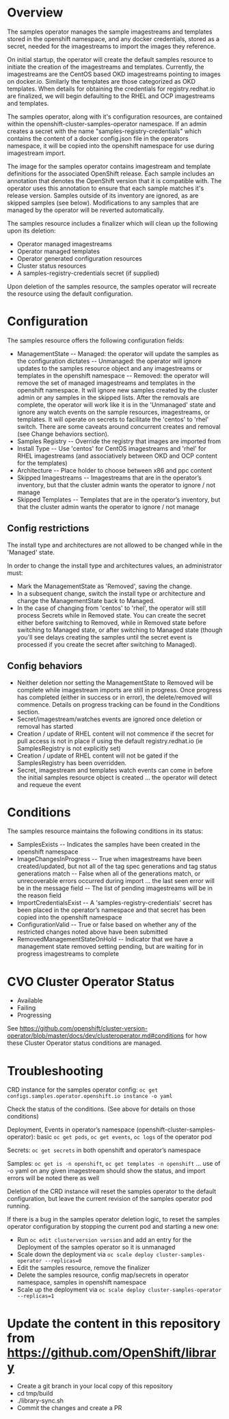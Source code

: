 # Overview

The samples operator manages the sample imagestreams and templates stored in the openshift namespace, and any docker credentials, stored as a secret, needed for the imagestreams to import the images they reference.

On initial startup, the operator will create the default samples resource to initiate the creation of the imagestreams and templates.  Currently, the imagestreams are the CentOS based OKD imagestreams pointing to images on docker.io.  Similarly the templates are those categorized as OKD templates.  When details for obtaining the credentials for registry.redhat.io are finalized, we will begin defaulting to the RHEL and OCP imagestreams and templates.

The samples operator, along with it's configuration resources, are contained within the openshift-cluster-samples-operator namespace. If an admin creates a secret with the name "samples-registry-credentials" which contains the content of a docker config.json file in the operators namespace, it will be copied into the openshift namespace for use during imagestream import.

The image for the samples operator contains imagestream and template definitions for the associated OpenShift release. Each sample includes an annotation that denotes the OpenShift version that it is compatible with. The operator uses this annotation to ensure that each sample matches it's release version. Samples outside of its inventory are ignored, as are skipped samples (see below). Modifications to any samples that are managed by the operator will be reverted automatically.



The samples resource includes a finalizer which will clean up the following upon its deletion:

- Operator managed imagestreams
- Operator managed templates
- Operator generated configuration resources
- Cluster status resources
- A samples-registry-credentials secret (if supplied)



Upon deletion of the samples resource, the samples operator will recreate the resource using the default configuration.

# Configuration

The samples resource offers the following configuration fields:

- ManagementState
-- Managed: the operator will update the samples as the configuration dictates
-- Unmanaged: the operator will ignore updates to the samples resource object and any imagestreams or templates in the openshift namespace
-- Removed: the operator will remove the set of managed imagestreams and templates in the openshift namespace. It will ignore new samples created by the cluster admin or any samples in the skipped lists.  After the removals are complete, the operator will work like it is in the 'Unmanaged' state and ignore any watch events on the sample resources, imagestreams, or templates.  It will operate on secrets to facilitate the 'centos' to 'rhel' switch.  There are some caveats around concurrent creates and removal (see Change behaviors section).
- Samples Registry
-- Override the registry that images are imported from
- Install Type
-- Use 'centos' for CentOS imagestreams and 'rhel' for RHEL imagestreams (and associatively between OKD and OCP content for the templates)
- Architecture
-- Place holder to choose between x86 and ppc content
- Skipped Imagestreams
-- Imagestreams that are in the operator’s inventory, but that the cluster admin wants the operator to ignore / not manage
- Skipped Templates 
-- Templates that are in the operator’s inventory, but that the cluster admin wants the operator to ignore / not manage

## Config restrictions

The install type and architectures are not allowed to be changed while in the 'Managed' state.

In order to change the install type and architectures values, an administrator must:
- Mark the ManagementState as 'Removed', saving the change.
- In a subsequent change, switch the install type or architecture and change the ManagementState back to Managed.
- In the case of changing from 'centos' to 'rhel', the operator will still process Secrets while in Removed state.  You can create the secret either before switching to Removed, while in Removed state before switching to Managed state, or after switching to Managed state (though you'll see delays creating the samples until the secret event is processed if you create the secret after switching to Managed).

## Config behaviors

- Neither deletion nor setting the ManagementState to Removed will be complete while imagestream imports are still in progress.  Once progress has completed (either in success or in error), the delete/removed will commence.  Details on progress tracking can be found in the Conditions section.
- Secret/imagestream/watches events are ignored once deletion or removal has started
- Creation / update of RHEL content will not commence if the secret for pull access is not in place if using the default registry.redhat.io (ie SamplesRegistry is not explicitly set)
- Creation / update of RHEL content will not be gated if the SamplesRegistry has been overridden.
- Secret, imagestream and templates watch events can come in before the initial samples resource object is created … the operator will detect and requeue the event

# Conditions

The samples resource maintains the following conditions in its status:

- SamplesExists
-- Indicates the samples have been created in the openshift namespace
- ImageChangesInProgress
-- True when imagestreams have been created/updated, but not all of the tag spec generations and tag status generations match
-- False when all of the generations match, or unrecoverable errors occurred during import … the last seen error will be in the message field
-- The list of pending imagestreams will be in the reason field
- ImportCredentialsExist
-- A 'samples-registry-credentials' secret has been placed in the operator’s namespace and that secret has been copied into the openshift namespace
- ConfigurationValid
-- True or false based on whether any of the restricted changes noted above have been submitted
- RemovedManagementStateOnHold
-- Indicator that we have a management state removed setting pending, but are waiting for in progress imagestreams to complete

# CVO Cluster Operator Status

- Available
- Failing
- Progressing

See https://github.com/openshift/cluster-version-operator/blob/master/docs/dev/clusteroperator.md#conditions for how these
Cluster Operator status conditions are managed.


# Troubleshooting

CRD instance for the samples operator config:  `oc get configs.samples.operator.openshift.io instance -o yaml`

Check the status of the conditions. (See above for details on those conditions)

Deployment, Events in operator’s namespace (openshift-cluster-samples-operator):  basic `oc get pods`, `oc get events`, `oc logs` of the operator pod 

Secrets: `oc get secrets` in both openshift and operator’s namespace

Samples: `oc get is -n openshift`, `oc get templates -n openshift`  … use of -o yaml on any given imagestream should show the status, and import errors will be noted there as well

Deletion of the CRD instance will reset the samples operator to the default configuration, but leave the current revision of the samples operator pod running.

If there is a bug in the samples operator deletion logic, to reset the samples operator configuration by stopping the current pod and starting a new one:
- Run `oc edit clusterversion version` and add an entry for the Deployment of the samples operator so it is unmanaged
- Scale down the deployment via `oc scale deploy cluster-samples-operator --replicas=0`
- Edit the samples resource, remove the finalizer
- Delete the samples resource, config map/secrets in operator namespace, samples in openshift namespace
- Scale up the deployment via `oc scale deploy cluster-samples-operator --replicas=1`


# Update the content in this repository from https://github.com/OpenShift/library
- Create a git branch in your local copy of this repository
- cd tmp/build
- ./library-sync.sh
- Commit the changes and create a PR

